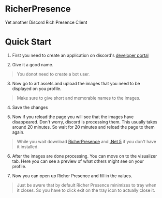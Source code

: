 # RicherPresence
Yet another Discord Rich Presence Client

# Quick Start
1. First you need to create an application on discord's [developer portal](https://discord.com/developers/applications)

2. Give it a good name.

> You donot need to create a bot user.

3. Now go to art assets and upload the images that you need to be displayed on you profile.

> Make sure to give short and memorable names to the images.

4. Save the changes

5. Now if you reload the page you will see that the images have disappeared. Don't worry, discord is processing them. This usually takes around 20 minutes. So wait for 20 minutes and reload the page to them again.

> While you wait download [RicherPresence]() and [.Net 5](https://download.visualstudio.microsoft.com/download/pr/8bc41df1-cbb4-4da6-944f-6652378e9196/1014aacedc80bbcc030dabb168d2532f/windowsdesktop-runtime-5.0.9-win-x64.exe
) if you don't have it installed.

6. After the images are done processing. You can move on to the visualizer tab. Here you can see a preview of what others might see on your profile.

7. Now you can open up Richer Presence and fill in the values.

> Just be aware that by default Richer Presence minimizes to tray when it closes. So you have to click exit on the tray icon to actually close it.
